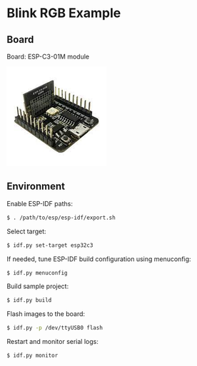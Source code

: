 # Blink RGB Example

## Board

Board: ESP-C3-01M module

![alt text](../pics/esp-c3-01m.jpg)

## Environment

Enable ESP-IDF paths:

```bash
$ . /path/to/esp/esp-idf/export.sh
```

Select target:

```bash
$ idf.py set-target esp32c3
```

If needed, tune ESP-IDF build configuration using menuconfig:

```bash
$ idf.py menuconfig
```

Build sample project:

```bash
$ idf.py build
```

Flash images to the board:

```bash
$ idf.py -p /dev/ttyUSB0 flash
```

Restart and monitor serial logs:

```bash
$ idf.py monitor
```

